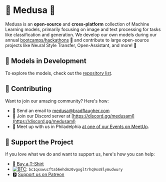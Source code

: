 # 🐍 Medusa 🐍

Medusa is an **open-source** and **cross-platform** collection of Machine Learning models, primarily focusing on image and text processing for tasks like classification and generation. We develop our own models during our annual [bootcamps/hackathons](https://bradflaugher.com/bootcamp.html) 🚀 and contribute to large open-source projects like Neural Style Transfer, Open-Assistant, and more! 💪

## 🌟 Models in Development

To explore the models, check out the [repository list](https://github.com/orgs/Medusa-ML/repositories).

## 💬 Contributing

Want to join our amazing community? Here's how:

* 📧 Send an email to [medusa@bradflaugher.com](mailto:medusa@bradflaugher.com)
* 💬 Join our Discord server at [https://discord.gg/medusaml](https://discord.gg/medusaml)
* 🍻 Meet up with us in Philadelphia [at one of our Events on MeetUp](https://www.meetup.com/philadelphia-data-engineer-career-growers-group/).
## 💖 Support the Project

If you love what we do and want to support us, here's how you can help:

* 👕 [Buy a T-Shirt](https://store.bradflaugher.com/)
* [![BTC](https://img.shields.io/badge/-Bitcoin-5b5b5b?logo=bitcoin)](https://explorer.btc.com/btc/address/bc1qxxwucfta56ehdmz0vgxgltrhq9xs8lymudwury): `bc1qxxwucfta56ehdmz0vgxgltrhq9xs8lymudwury`
* 🅿️ [Support us on Patreon](https://www.patreon.com/bradflaugher)

